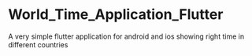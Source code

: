 # World_Time_Application_Flutter
A very simple flutter application for android and ios showing right time in different countries
